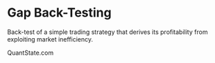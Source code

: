 # Gap Back-Testing

Back-test of a simple trading strategy that derives its profitability from exploiting market inefficiency.

QuantState.com
